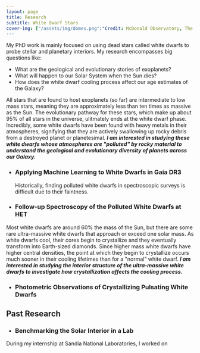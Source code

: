 ```yaml
---
layout: page
title: Research
subtitle: White Dwarf Stars
cover-img: ["/assets/img/domes.png":"Credit: McDonald Observatory, The University of Texas at Austin"]
---
```


My PhD work is mainly focused on using dead stars called white dwarfs to probe stellar and planetary interiors. My research encompasses big questions like: 

- What are the geological and evolutionary stories of exoplanets?
- What will happen to our Solar System when the Sun dies?
- How does the white dwarf cooling process affect our age estimates of the Galaxy?

All stars that are found to host exoplanets (so far) are intermediate to low mass stars, meaning they are approximately less than ten times as massive as the Sun. The evolutionary pathway for these stars, which make up about 95% of all stars in the universe, ulitmately ends at the white dwarf phase. Incredibly, some white dwarfs have been found with heavy metals in their atmospheres, signifying that they are actively swallowing up rocky debris from a destroyed planet or planetesimal. _**I am interested in studying these white dwarfs whose atmospheres are "polluted" by rocky material to understand the geological and evolutionary diversity of planets across our Galaxy.**_ 

- ### Applying Machine Learning to White Dwarfs in Gaia DR3

  Historically, finding polluted white dwarfs in spectroscopic surveys is difficult due to their faintness.

- ### Follow-up Spectroscopy of the Polluted White Dwarfs at HET 

Most white dwarfs are around 60% the mass of the Sun, but there are some rare ultra-massive white dwarfs that approach or exceed one solar mass. As white dwarfs cool, their cores begin to crystallize and they eventually transform into Earth-sized diamonds. Since higher mass white dwarfs have higher central densities, the point at which they begin to crystallize occurs much sooner in their cooling lifetimes than for a "normal" white dwarf. _**I am interested in studying the interior structure of the ultra-massive white dwarfs to investigate how crystallization affects the cooling process.**_

- ### Photometric Observations of Crystallizing Pulsating White Dwarfs


## Past Research

- ### Benchmarking the Solar Interior in a Lab

During my internship at Sandia National Laboratories, I worked on 
